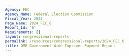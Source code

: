 ```yaml
---
Agency: FEC
Agency_Name: Federal Election Commission
Fiscal_Year: 2024
Page_Name: 2024_FEC_6
Report_Id: '6'
Requirements: []
layout: congressional-reports
permalink: /resources/congressional-reports/2024_FEC_6
title: OMB Government Wide Improper Payment Report
---
```

